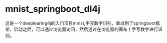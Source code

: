 # mnist_springboot_dl4j

这是一个deeplearing4j的入门项目mnist,手写数字识别，集成到了springboot框架。启动之后，可以通过浏览器访问，然后通过在浏览器的画布上手写数字进行识别。
